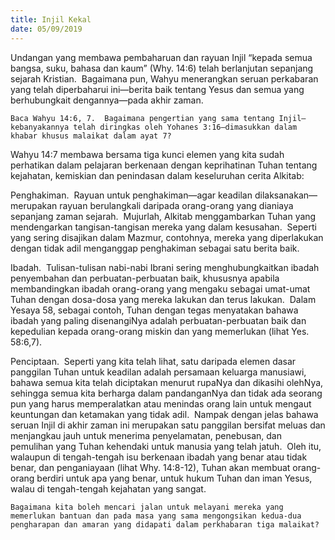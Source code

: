 ```yaml
---
title: Injil Kekal
date: 05/09/2019
---
```


Undangan yang membawa pembaharuan dan rayuan Injil “kepada semua bangsa, suku, bahasa dan kaum” (Why. 14:6) telah berlanjutan sepanjang sejarah Kristian.  Bagaimana pun, Wahyu menerangkan seruan perkabaran yang telah diperbaharui ini—berita baik tentang Yesus dan semua yang berhubungkait dengannya—pada akhir zaman.

`Baca Wahyu 14:6, 7.  Bagaimana pengertian yang sama tentang Injil—kebanyakannya telah diringkas oleh Yohanes 3:16—dimasukkan dalam khabar khusus malaikat dalam ayat 7?`

Wahyu 14:7 membawa bersama tiga kunci elemen yang kita sudah perhatikan dalam pelajaran berkenaan dengan keprihatinan Tuhan tentang kejahatan, kemiskian dan penindasan dalam keseluruhan cerita Alkitab:

Penghakiman.  Rayuan untuk penghakiman—agar keadilan dilaksanakan—merupakan rayuan berulangkali daripada orang-orang yang dianiaya sepanjang zaman sejarah.  Mujurlah, Alkitab menggambarkan Tuhan yang mendengarkan tangisan-tangisan mereka yang dalam kesusahan.  Seperti yang sering disajikan dalam Mazmur, contohnya, mereka yang diperlakukan dengan tidak adil menganggap penghakiman sebagai satu berita baik.

Ibadah.  Tulisan-tulisan nabi-nabi Ibrani sering menghubungkaitkan ibadah penyembahan dan perbuatan-perbuatan baik, khususnya apabila membandingkan ibadah orang-orang yang mengaku sebagai umat-umat Tuhan dengan dosa-dosa yang mereka lakukan dan terus lakukan.  Dalam Yesaya 58, sebagai contoh, Tuhan dengan tegas menyatakan bahawa ibadah yang paling disenangiNya adalah perbuatan-perbuatan baik dan kepedulian kepada orang-orang miskin dan yang memerlukan (lihat Yes. 58:6,7).

Penciptaan.  Seperti yang kita telah lihat, satu daripada elemen dasar panggilan Tuhan untuk keadilan adalah persamaan keluarga manusiawi, bahawa semua kita telah diciptakan menurut rupaNya dan dikasihi olehNya, sehingga semua kita berharga dalam pandanganNya dan tidak ada seorang pun yang harus memperalatkan atau menindas orang lain untuk mengaut keuntungan dan ketamakan yang tidak adil.  Nampak dengan jelas bahawa seruan Injil di akhir zaman ini merupakan satu panggilan bersifat meluas dan menjangkau jauh untuk menerima penyelamatan, penebusan, dan pemulihan yang Tuhan kehendaki untuk manusia yang telah jatuh.  Oleh itu, walaupun di tengah-tengah isu berkenaan ibadah yang benar atau tidak benar, dan penganiayaan (lihat Why. 14:8-12), Tuhan akan membuat orang-orang berdiri untuk apa yang benar, untuk hukum Tuhan dan iman Yesus, walau di tengah-tengah kejahatan yang sangat.

`Bagaimana kita boleh mencari jalan untuk melayani mereka yang memerlukan bantuan dan pada masa yang sama mengongsikan kedua-dua pengharapan dan amaran yang didapati dalam perkhabaran tiga malaikat?`